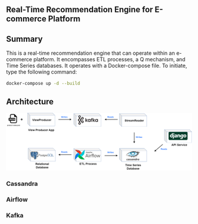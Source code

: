 ## Real-Time Recommendation Engine for E-commerce Platform

## Summary

This is a real-time recommendation engine that can operate within an e-commerce platform. It encompasses ETL processes, a Q mechanism, and Time Series databases. It operates with a Docker-compose file. To initiate, type the following command:

```bash
docker-compose up -d --build
```

## Architecture

![Architecture](/Documantation/Drawings/product_match.png)

### Cassandra

### Airflow

### Kafka


